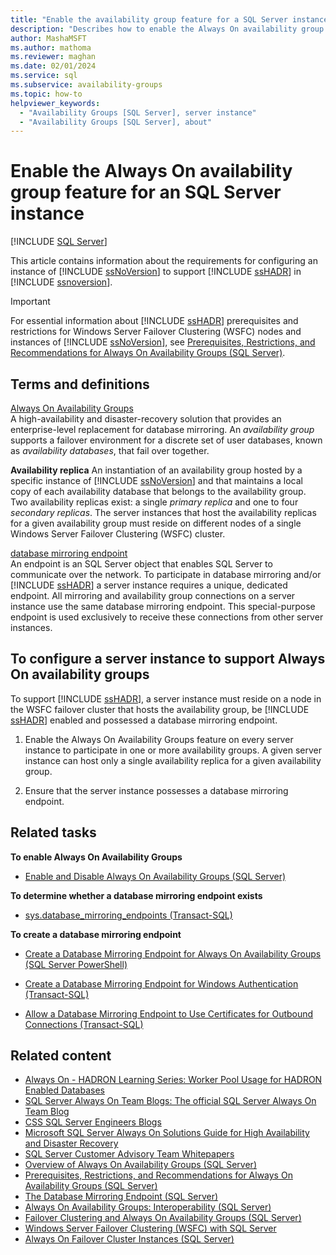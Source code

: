 ```yaml
---
title: "Enable the availability group feature for a SQL Server instance"
description: "Describes how to enable the Always On availability group feature for an instance of SQL Server."
author: MashaMSFT
ms.author: mathoma
ms.reviewer: maghan
ms.date: 02/01/2024
ms.service: sql
ms.subservice: availability-groups
ms.topic: how-to
helpviewer_keywords:
  - "Availability Groups [SQL Server], server instance"
  - "Availability Groups [SQL Server], about"
---
```


# Enable the Always On availability group feature for an SQL Server instance

[!INCLUDE [SQL Server](../../../includes/applies-to-version/sqlserver.md)]

This article contains information about the requirements for configuring an instance of [!INCLUDE [ssNoVersion](../../../includes/ssnoversion-md.md)] to support [!INCLUDE [ssHADR](../../../includes/sshadr-md.md)] in [!INCLUDE [ssnoversion](../../../includes/ssnoversion-md.md)].

> [!IMPORTANT]  
> For essential information about [!INCLUDE [ssHADR](../../../includes/sshadr-md.md)] prerequisites and restrictions for Windows Server Failover Clustering (WSFC) nodes and instances of [!INCLUDE [ssNoVersion](../../../includes/ssnoversion-md.md)], see [Prerequisites, Restrictions, and Recommendations for Always On Availability Groups (SQL Server)](../../../database-engine/availability-groups/windows/prereqs-restrictions-recommendations-always-on-availability.md).

## <a id="TermsAndDefinitions"></a> Terms and definitions

[Always On Availability Groups](../../../database-engine/availability-groups/windows/overview-of-always-on-availability-groups-sql-server.md)  
A high-availability and disaster-recovery solution that provides an enterprise-level replacement for database mirroring. An *availability group* supports a failover environment for a discrete set of user databases, known as *availability databases*, that fail over together.

**Availability replica**
An instantiation of an availability group hosted by a specific instance of [!INCLUDE [ssNoVersion](../../../includes/ssnoversion-md.md)] and that maintains a local copy of each availability database that belongs to the availability group. Two availability replicas exist: a single *primary replica* and one to four *secondary replicas*. The server instances that host the availability replicas for a given availability group must reside on different nodes of a single Windows Server Failover Clustering (WSFC) cluster.

[database mirroring endpoint](../../../database-engine/database-mirroring/the-database-mirroring-endpoint-sql-server.md)  
An endpoint is an SQL Server object that enables SQL Server to communicate over the network. To participate in database mirroring and/or [!INCLUDE [ssHADR](../../../includes/sshadr-md.md)] a server instance requires a unique, dedicated endpoint. All mirroring and availability group connections on a server instance use the same database mirroring endpoint. This special-purpose endpoint is used exclusively to receive these connections from other server instances.

## <a id="ConfigSI"></a> To configure a server instance to support Always On availability groups

To support [!INCLUDE [ssHADR](../../../includes/sshadr-md.md)], a server instance must reside on a node in the WSFC failover cluster that hosts the availability group, be [!INCLUDE [ssHADR](../../../includes/sshadr-md.md)] enabled and possessed a database mirroring endpoint.

1. Enable the Always On Availability Groups feature on every server instance to participate in one or more availability groups. A given server instance can host only a single availability replica for a given availability group.

1. Ensure that the server instance possesses a database mirroring endpoint.

## <a id="RelatedTasks"></a> Related tasks

**To enable Always On Availability Groups**

- [Enable and Disable Always On Availability Groups (SQL Server)](../../../database-engine/availability-groups/windows/enable-and-disable-always-on-availability-groups-sql-server.md)

**To determine whether a database mirroring endpoint exists**

- [sys.database_mirroring_endpoints (Transact-SQL)](../../../relational-databases/system-catalog-views/sys-database-mirroring-endpoints-transact-sql.md)

**To create a database mirroring endpoint**

- [Create a Database Mirroring Endpoint for Always On Availability Groups (SQL Server PowerShell)](../../../database-engine/availability-groups/windows/database-mirroring-always-on-availability-groups-powershell.md)

- [Create a Database Mirroring Endpoint for Windows Authentication (Transact-SQL)](../../../database-engine/database-mirroring/create-a-database-mirroring-endpoint-for-windows-authentication-transact-sql.md)

- [Allow a Database Mirroring Endpoint to Use Certificates for Outbound Connections (Transact-SQL)](../../../database-engine/database-mirroring/database-mirroring-use-certificates-for-outbound-connections.md)

## Related content

- [Always On - HADRON Learning Series: Worker Pool Usage for HADRON Enabled Databases](/archive/blogs/psssql/alwayson-hadron-learning-series-worker-pool-usage-for-hadron-enabled-databases)
- [SQL Server Always On Team Blogs: The official SQL Server Always On Team Blog](/archive/blogs/sqlalwayson/)
- [CSS SQL Server Engineers Blogs](/archive/blogs/psssql/)
- [Microsoft SQL Server Always On Solutions Guide for High Availability and Disaster Recovery](/previous-versions/sql/sql-server-2012/hh781257(v=msdn.10))
- [SQL Server Customer Advisory Team Whitepapers](https://techcommunity.microsoft.com/t5/DataCAT/bg-p/DataCAT/)
- [Overview of Always On Availability Groups (SQL Server)](../../../database-engine/availability-groups/windows/overview-of-always-on-availability-groups-sql-server.md)
- [Prerequisites, Restrictions, and Recommendations for Always On Availability Groups (SQL Server)](../../../database-engine/availability-groups/windows/prereqs-restrictions-recommendations-always-on-availability.md)
- [The Database Mirroring Endpoint (SQL Server)](../../../database-engine/database-mirroring/the-database-mirroring-endpoint-sql-server.md)
- [Always On Availability Groups: Interoperability (SQL Server)](../../../database-engine/availability-groups/windows/always-on-availability-groups-interoperability-sql-server.md)
- [Failover Clustering and Always On Availability Groups (SQL Server)](../../../database-engine/availability-groups/windows/failover-clustering-and-always-on-availability-groups-sql-server.md)
- [Windows Server Failover Clustering (WSFC) with SQL Server](../../../sql-server/failover-clusters/windows/windows-server-failover-clustering-wsfc-with-sql-server.md)
- [Always On Failover Cluster Instances (SQL Server)](../../../sql-server/failover-clusters/windows/always-on-failover-cluster-instances-sql-server.md)
